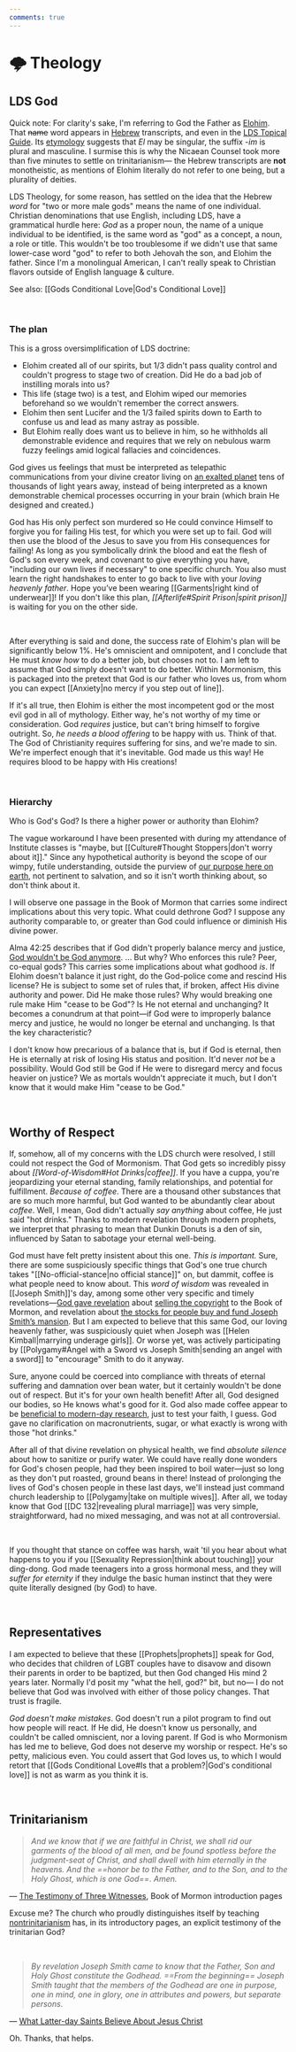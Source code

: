 ```yaml
---
comments: true
---
```

# 🌩 Theology
## LDS God
Quick note: For clarity's sake, I'm referring to God the Father as [Elohim](https://en.wikipedia.org/wiki/Elohim). That ~~name~~ word appears in [Hebrew](https://www.britannica.com/topic/Elohim) transcripts, and even in the [LDS Topical Guide](https://www.churchofjesuschrist.org/study/scriptures/tg/god-the-father-elohim?lang=eng). Its [etymology](https://www.theopedia.com/elohim) suggests that *El* may be singular, the suffix *-im* is plural and masculine. I surmise this is why the Nicaean Counsel took more than five minutes to settle on trinitarianism— the Hebrew transcripts are **not** monotheistic, as mentions of Elohim literally do not refer to one being, but a plurality of deities.

LDS Theology, for some reason, has settled on the idea that the Hebrew *word* for "two or more male gods" means the name of one individual. Christian denominations that use English, including LDS, have a grammatical hurdle here: *God* as a proper noun, the name of a unique individual to be identified, is the same word as "god" as a concept, a noun, a role or title. This wouldn't be too troublesome if we didn't use that same lower-case word "god" to refer to both Jehovah the son, and Elohim the father. Since I'm a monolingual American, I can't really speak to Christian flavors outside of English language & culture.

See also: [[Gods Conditional Love|God's Conditional Love]]

&nbsp;

### The plan
This is a gross oversimplification of LDS doctrine:

- Elohim created all of our spirits, but 1/3 didn't pass quality control and couldn't progress to stage two of creation. Did He do a bad job of instilling morals into us?
- This life (stage two) is a test, and Elohim wiped our memories beforehand so we wouldn't remember the correct answers.
- Elohim then sent Lucifer and the 1/3 failed spirits down to Earth to confuse us and lead as many astray as possible.
- But Elohim really does want us to believe in him, so he withholds all demonstrable evidence and requires that we rely on nebulous warm fuzzy feelings amid logical fallacies and coincidences. 
 
God gives us feelings that must be interpreted as telepathic communications from your divine creator living on [an exalted planet](https://www.churchofjesuschrist.org/study/scriptures/pgp/abr/3?lang=eng&id=9#p9) tens of thousands of light years away, instead of being interpreted as a known demonstrable chemical processes occurring in your brain (which brain He designed and created.)

God has His only perfect son murdered so He could convince Himself to forgive you for failing His test, for which you were set up to fail. God will then use the blood of the Jesus to save you from His consequences for failing! As long as you symbolically drink the blood and eat the flesh of God's son every week, and covenant to give everything you have, "including our own lives if necessary" to one specific church. You also must learn the right handshakes to enter to go back to live with your *loving heavenly father*. Hope you’ve been wearing [[Garments|right kind of underwear]]! If you don't like this plan, *[[Afterlife#Spirit Prison|spirit prison]]* is waiting for you on the other side.

&nbsp;

After everything is said and done, the success rate of Elohim's plan will be significantly below 1%. He's omniscient and omnipotent, and I conclude that He must *know how* to do a better job, but chooses not to. I am left to assume that God simply doesn't want to do better. Within Mormonism, this is packaged into the pretext that God is our father who loves us, from whom you can expect [[Anxiety|no mercy if you step out of line]].

If it's all true, then Elohim is either the most incompetent god or the most evil god in all of mythology. Either way, he's not worthy of my time or consideration. God *requires* justice, but can't bring himself to forgive outright. So, *he needs a blood offering* to be happy with us. Think of that. The God of Christianity requires suffering for sins, and we're made to sin. We're imperfect enough that it's inevitable. God made us this way! He requires blood to be happy with His creations!

&nbsp;
### Hierarchy
Who is God's God? Is there a higher power or authority than Elohim?

The vague workaround I have been presented with during my attendance of Institute classes is "maybe, but [[Culture#Thought Stoppers|don't worry about it]]." Since any hypothetical authority is beyond the scope of our wimpy, futile understanding, outside the purview of [our purpose here on earth](https://www.churchofjesuschrist.org/study/scriptures/bofm/alma/34?id=p32&lang=eng#p32), not pertinent to salvation, and so it isn't worth thinking about, so don't think about it.

I will observe one passage in the Book of Mormon that carries some indirect implications about this very topic. What could dethrone God? I suppose any authority comparable to, or greater than God could influence or diminish His divine power.

Alma 42:25 describes that if God didn't properly balance mercy and justice, [God wouldn't be God anymore](https://www.churchofjesuschrist.org/study/scriptures/bofm/alma/42?lang=eng&id=p24-p25#p24). ... But why? Who enforces this rule? Peer, co-equal gods? This carries some implications about what godhood *is*. If Elohim doesn't balance it just right, do the God-police come and rescind His license? He is subject to some set of rules that, if broken, affect His divine authority and power. Did He make those rules? Why would breaking one rule make Him "cease to be God"? Is He not eternal and unchanging? It becomes a conundrum at that point&mdash;if God were to improperly balance mercy and justice, he would no longer be eternal and unchanging. Is that the key characteristic?

I don't know how precarious of a balance that is, but if God is eternal, then He is eternally at risk of losing His status and position. It'd never *not* be a possibility. Would God still be God if He were to disregard mercy and focus heavier on justice? We as mortals wouldn't appreciate it much, but I don't know that it would make Him "cease to be God."

&nbsp;

## Worthy of Respect
If, somehow, all of my concerns with the LDS church were resolved, l still could not respect the God of Mormonism. That God gets so incredibly pissy about *[[Word-of-Wisdom#Hot Drinks|coffee]]*. If you have a cuppa, you're jeopardizing your eternal standing, family relationships, and potential for fulfillment. *Because of coffee*. There are a thousand other substances that are so much more harmful, but God wanted to be abundantly clear about *coffee*. Well, I mean, God didn't actually *say anything* about coffee, He just said "hot drinks." Thanks to modern revelation through modern prophets, we interpret that phrasing to mean that Dunkin Donuts is a den of sin, influenced by Satan to sabotage your eternal well-being.

God must have felt pretty insistent about this one. *This is important.* Sure, there are some suspiciously specific things that God's one true church takes "[[No-official-stance|no official stance]]" on, but dammit, coffee is what people need to know about. This *word of wisdom* was revealed in [[Joseph Smith]]'s day, among some other very specific and timely revelations—[God gave revelation](https://www.josephsmithpapers.org/paper-summary/revelation-circa-early-1830/2) about [selling the copyright](https://www.churchofjesuschrist.org/study/history/topics/printing-and-publishing-the-book-of-mormon?lang=eng&id=p7#p7) to the Book of Mormon, and revelation about [the stocks for people buy and fund Joseph Smith’s mansion](https://www.churchofjesuschrist.org/study/scriptures/dc-testament/dc/124?id=p71-p72&lang=eng#p71). But I am expected to believe that this same God, our loving heavenly father, was suspiciously quiet when Joseph was [[Helen Kimball|marrying underage girls]]. Or worse yet, was actively participating by [[Polygamy#Angel with a Sword vs Joseph Smith|sending an angel with a sword]] to "encourage" Smith to do it anyway.

Sure, anyone could be coerced into compliance with threats of eternal suffering and damnation over bean water, but it certainly wouldn't be done out of respect. But it's for your own health benefit! After all, God designed our bodies, so He knows what's good for it. God also made coffee appear to be [beneficial to modern-day research](https://www.hopkinsmedicine.org/health/wellness-and-prevention/9-reasons-why-the-right-amount-of-coffee-is-good-for-you), just to test your faith, I guess. God gave no clarification on macronutrients, sugar, or what exactly is wrong with those "hot drinks." 

After all of that divine revelation on physical health, we find *absolute silence* about how to sanitize or purify water. We could have really done wonders for God's chosen people, had they been inspired to boil water—just so long as they don't put roasted, ground beans in there! Instead of prolonging the lives of God's chosen people in these last days, we'll instead just command church leadership to [[Polygamy|take on multiple wives]]. After all, we today know that God [[DC 132|revealing plural marriage]] was very simple, straightforward, had no mixed messaging, and was not at all controversial.

&nbsp;

If you thought that stance on coffee was harsh, wait 'til you hear about what happens to you if you [[Sexuality Repression|think about touching]] your ding-dong. God made teenagers into a gross hormonal mess, and they will *suffer for eternity* if they indulge the basic human instinct that they were quite literally designed (by God) to have.

&nbsp;

## Representatives
I am expected to believe that these [[Prophets|prophets]] speak for God, who decides that children of LGBT couples have to disavow and disown their parents in order to be baptized, but then God changed His mind 2 years later. Normally I'd posit my "what the hell, god?" bit, but no— I do not believe that God was involved with either of those policy changes. That trust is fragile.

*God doesn't make mistakes*. God doesn't run a pilot program to find out how people will react. If He did, He doesn't know us personally, and couldn't be called omniscient, nor a loving parent. If God is who Mormonism has led me to believe, God does not deserve my worship or respect. He's so petty, malicious even. You could assert that God loves us, to which I would retort that [[Gods Conditional Love#Is that a problem?|God's conditional love]] is not as warm as you think it is.

&nbsp;

## Trinitarianism
> *And we know that if we are faithful in Christ, we shall rid our garments of the blood of all men, and be found spotless before the judgment-seat of Christ, and shall dwell with him eternally in the heavens. And the ==honor be to the Father, and to the Son, and to the Holy Ghost, which is one God==. Amen.*

— [The Testimony of Three Witnesses](https://www.churchofjesuschrist.org/study/scriptures/bofm/three?lang=eng&id=p1#p1), Book of Mormon introduction pages

Excuse me? The church who proudly distinguishes itself by teaching [nontrinitarianism](https://en.wikipedia.org/wiki/Nontrinitarianism) has, in its introductory pages, an explicit testimony of the trinitarian God?

&nbsp;

> *By revelation Joseph Smith came to know that the Father, Son and Holy Ghost constitute the Godhead. ==From the beginning== Joseph Smith taught that the members of the Godhead are one in purpose, one in mind, one in glory, one in attributes and powers, but separate persons.*

— [What Latter-day Saints Believe About Jesus Christ](https://newsroom.churchofjesuschrist.org/article/what-mormons-believe-about-jesus-christ)

Oh. Thanks, that helps.